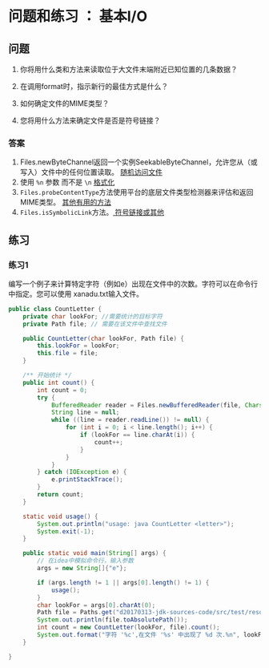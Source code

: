 # 问题和练习 ： 基本I/O

## 问题

1. 你将用什么类和方法来读取位于大文件末端附近已知位置的几条数据？

2. 在调用format时，指示新行的最佳方式是什么？

3. 如何确定文件的MIME类型？

4. 您将用什么方法来确定文件是否是符号链接？

### 答案
1. Files.newByteChannel返回一个实例SeekableByteChannel，允许您从（或写入）文件中的任何位置读取。 [随机访问文件](/content/essential/io/rafs.md)
2. 使用 `%n` 参数 而不是 `\n` [格式化](//content/essential/io/formatting.md) 
3. `Files.probeContentType`方法使用平台的底层文件类型检测器来评估和返回MIME类型。 [其他有用的方法](/content/essential/io/misc.md)
4. `Files.isSymbolicLink`方法。[ 符号链接或其他](//content/essential/io/links.md)


## 练习

### 练习1
编写一个例子来计算特定字符（例如e）出现在文件中的次数。字符可以在命令行中指定。您可以使用 xanadu.txt输入文件。

```java
public class CountLetter {
    private char lookFor; //需要统计的目标字符
    private Path file; // 需要在该文件中查找文件

    public CountLetter(char lookFor, Path file) {
        this.lookFor = lookFor;
        this.file = file;
    }

    /** 开始统计 */
    public int count() {
        int count = 0;
        try {
            BufferedReader reader = Files.newBufferedReader(file, Charset.forName("utf-8"));
            String line = null;
            while ((line = reader.readLine()) != null) {
                for (int i = 0; i < line.length(); i++) {
                    if (lookFor == line.charAt(i)) {
                        count++;
                    }
                }
            }
        } catch (IOException e) {
            e.printStackTrace();
        }
        return count;
    }

    static void usage() {
        System.out.println("usage: java CountLetter <letter>");
        System.exit(-1);
    }

    public static void main(String[] args) {
        // 在idea中模拟命令行，输入参数
        args = new String[]{"e"};

        if (args.length != 1 || args[0].length() != 1) {
            usage();
        }
        char lookFor = args[0].charAt(0);
        Path file = Paths.get("d20170313-jdk-sources-code/src/test/resources/xanadu.txt");
        System.out.println(file.toAbsolutePath());
        int count = new CountLetter(lookFor, file).count();
        System.out.format("字符 '%c',在文件 '%s' 中出现了 %d 次.%n", lookFor, file, count);
    }

}
```